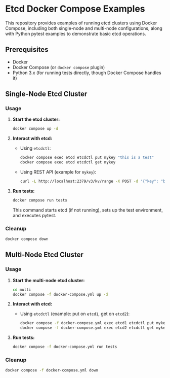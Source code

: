 # Etcd Docker Compose Examples

This repository provides examples of running etcd clusters using Docker Compose, including both single-node and multi-node configurations, along with Python pytest examples to demonstrate basic etcd operations.

## Prerequisites

*   Docker
*   Docker Compose (or `docker compose` plugin)
*   Python 3.x (for running tests directly, though Docker Compose handles it)

## Single-Node Etcd Cluster

### Usage

1.  **Start the etcd cluster:**

    ```bash
    docker compose up -d
    ```
2.  **Interact with etcd:**
    *   Using `etcdctl`:
        ```bash
        docker compose exec etcd etcdctl put mykey "this is a test"
        docker compose exec etcd etcdctl get mykey
        ```
    *   Using REST API (example for `mykey`):
        ```bash
        curl -L http://localhost:2379/v3/kv/range -X POST -d '{"key": "bXlrZXk="}'
        ```
3.  **Run tests:**

    ```bash
    docker compose run tests
    ```
    This command starts etcd (if not running), sets up the test environment, and executes pytest.

### Cleanup

```bash
docker compose down
```

## Multi-Node Etcd Cluster

### Usage

1.  **Start the multi-node etcd cluster:**

    ```bash
    cd multi
    docker compose -f docker-compose.yml up -d
    ```
2.  **Interact with etcd:**
    *   Using `etcdctl` (example: put on `etcd1`, get on `etcd2`):
        ```bash
        docker compose -f docker-compose.yml exec etcd1 etcdctl put mykey "this is a test on multi-node"
        docker compose -f docker-compose.yml exec etcd2 etcdctl get mykey
        ```
3.  **Run tests:**

    ```bash
    docker compose -f docker-compose.yml run tests
    ```

### Cleanup

```bash
docker compose -f docker-compose.yml down
```